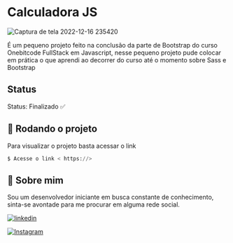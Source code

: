 # Calculadora JS

![Captura de tela 2022-12-16 235420](https://)

É um pequeno projeto feito na conclusão da parte de Bootstrap do curso Onebitcode FullStack em Javascript, nesse pequeno projeto pude colocar em prática o que aprendi ao decorrer do curso até o momento sobre Sass e Bootstrap

## Status

Status: Finalizado ✅

## 🎲 Rodando o projeto

Para visualizar o projeto basta acessar o link

```python
$ Acesse o link < https://>
```

## 🚀 Sobre mim

<p>Sou um desenvolvedor iniciante em busca constante de conhecimento, sinta-se avontade para
me procurar em alguma rede social.</p>

[![linkedin](https://img.shields.io/badge/linkedin-0A66C2?style=for-the-badge&logo=linkedin&logoColor=white)](https://www.linkedin.com/in/olacy-rodrigues-449a03170/)

[![Instagram](https://img.shields.io/badge/Instagram-E4405F?style=for-the-badge&logo=instagram&logoColor=white)](https://www.instagram.com/olacyrodrigues/)
